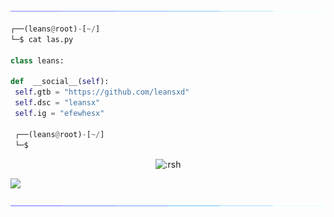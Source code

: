 <!-- <p align=center><img width=90% src="banner.gif"></img></p> -->


<a href="https://github.com/rshcan"><img src="https://raw.githubusercontent.com/Ayhuuu/Ayhuuu/main/img/a.gif"></a>
```python
┌──(leans@root)-[~/]
└─$ cat las.py

class leans:

def  __social__(self):
 self.gtb = "https://github.com/leansxd"
 self.dsc = "leansx" 
 self.ig = "efewhesx"
  
 ┌──(leans@root)-[~/]
 └─$
```

<p align="center"><img src="https://count.getloli.com/get/@:Ayhuuu" alt=":rsh" /></p>

 



















![](https://raw.githubusercontent.com/Sutil/Sutil/2b2fad3bf54522bb30c8c170591fc68ff51b69e6/github-contribution-grid-snake2.svg)

<a href="https://github.com/Ayhuuu/"><img src="https://raw.githubusercontent.com/Ayhuuu/Ayhuuu/main/img/a.gif"></a>
